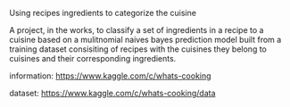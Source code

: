 Using recipes ingredients to categorize the cuisine


A project, in the works, to classify a set of ingredients in a recipe to a cuisine based on a mulitnomial naives bayes prediction model built from a training dataset consisiting of recipes with the cuisines they belong to cuisines and their corresponding ingredients.


information: https://www.kaggle.com/c/whats-cooking

dataset: https://www.kaggle.com/c/whats-cooking/data
